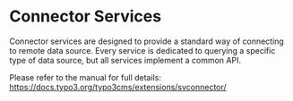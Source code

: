 # Connector Services

Connector services are designed to provide a standard way of connecting to remote data source.
Every service is dedicated to querying a specific type of data source, but all services
implement a common API.

Please refer to the manual for full details: https://docs.typo3.org/typo3cms/extensions/svconnector/